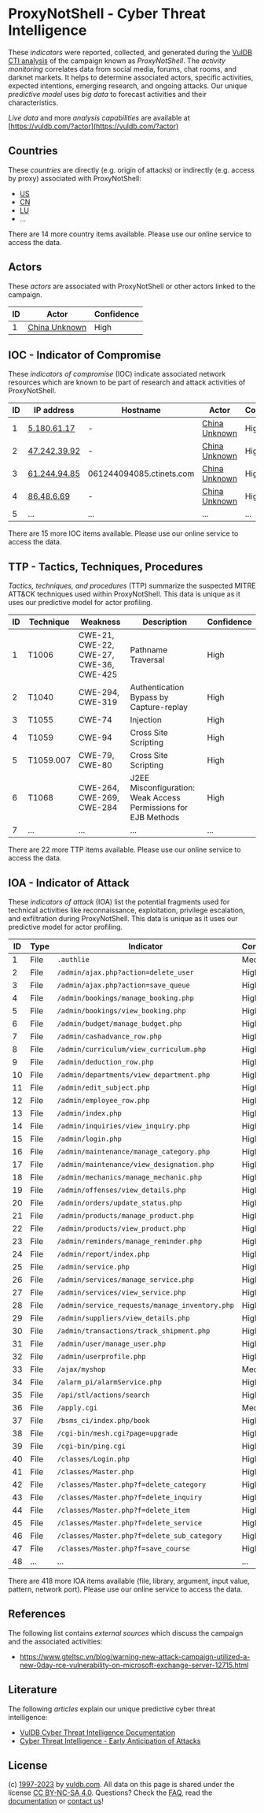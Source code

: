 # ProxyNotShell - Cyber Threat Intelligence

These _indicators_ were reported, collected, and generated during the [VulDB CTI analysis](https://vuldb.com/?kb.cti) of the campaign known as _ProxyNotShell_. The _activity monitoring_ correlates data from social media, forums, chat rooms, and darknet markets. It helps to determine associated actors, specific activities, expected intentions, emerging research, and ongoing attacks. Our unique _predictive model_ uses _big data_ to forecast activities and their characteristics.

_Live data_ and more _analysis capabilities_ are available at [https://vuldb.com/?actor](https://vuldb.com/?actor)

## Countries

These _countries_ are directly (e.g. origin of attacks) or indirectly (e.g. access by proxy) associated with ProxyNotShell:

* [US](https://vuldb.com/?country.us)
* [CN](https://vuldb.com/?country.cn)
* [LU](https://vuldb.com/?country.lu)
* ...

There are 14 more country items available. Please use our online service to access the data.

## Actors

These _actors_ are associated with ProxyNotShell or other actors linked to the campaign.

ID | Actor | Confidence
-- | ----- | ----------
1 | [China Unknown](https://vuldb.com/?actor.china_unknown) | High

## IOC - Indicator of Compromise

These _indicators of compromise_ (IOC) indicate associated network resources which are known to be part of research and attack activities of ProxyNotShell.

ID | IP address | Hostname | Actor | Confidence
-- | ---------- | -------- | ----- | ----------
1 | [5.180.61.17](https://vuldb.com/?ip.5.180.61.17) | - | [China Unknown](https://vuldb.com/?actor.china_unknown) | High
2 | [47.242.39.92](https://vuldb.com/?ip.47.242.39.92) | - | [China Unknown](https://vuldb.com/?actor.china_unknown) | High
3 | [61.244.94.85](https://vuldb.com/?ip.61.244.94.85) | 061244094085.ctinets.com | [China Unknown](https://vuldb.com/?actor.china_unknown) | High
4 | [86.48.6.69](https://vuldb.com/?ip.86.48.6.69) | - | [China Unknown](https://vuldb.com/?actor.china_unknown) | High
5 | ... | ... | ... | ...

There are 15 more IOC items available. Please use our online service to access the data.

## TTP - Tactics, Techniques, Procedures

_Tactics, techniques, and procedures_ (TTP) summarize the suspected MITRE ATT&CK techniques used within ProxyNotShell. This data is unique as it uses our predictive model for actor profiling.

ID | Technique | Weakness | Description | Confidence
-- | --------- | -------- | ----------- | ----------
1 | T1006 | CWE-21, CWE-22, CWE-27, CWE-36, CWE-425 | Pathname Traversal | High
2 | T1040 | CWE-294, CWE-319 | Authentication Bypass by Capture-replay | High
3 | T1055 | CWE-74 | Injection | High
4 | T1059 | CWE-94 | Cross Site Scripting | High
5 | T1059.007 | CWE-79, CWE-80 | Cross Site Scripting | High
6 | T1068 | CWE-264, CWE-269, CWE-284 | J2EE Misconfiguration: Weak Access Permissions for EJB Methods | High
7 | ... | ... | ... | ...

There are 22 more TTP items available. Please use our online service to access the data.

## IOA - Indicator of Attack

These _indicators of attack_ (IOA) list the potential fragments used for technical activities like reconnaissance, exploitation, privilege escalation, and exfiltration during ProxyNotShell. This data is unique as it uses our predictive model for actor profiling.

ID | Type | Indicator | Confidence
-- | ---- | --------- | ----------
1 | File | `.authlie` | Medium
2 | File | `/admin/ajax.php?action=delete_user` | High
3 | File | `/admin/ajax.php?action=save_queue` | High
4 | File | `/admin/bookings/manage_booking.php` | High
5 | File | `/admin/bookings/view_booking.php` | High
6 | File | `/admin/budget/manage_budget.php` | High
7 | File | `/admin/cashadvance_row.php` | High
8 | File | `/admin/curriculum/view_curriculum.php` | High
9 | File | `/admin/deduction_row.php` | High
10 | File | `/admin/departments/view_department.php` | High
11 | File | `/admin/edit_subject.php` | High
12 | File | `/admin/employee_row.php` | High
13 | File | `/admin/index.php` | High
14 | File | `/admin/inquiries/view_inquiry.php` | High
15 | File | `/admin/login.php` | High
16 | File | `/admin/maintenance/manage_category.php` | High
17 | File | `/admin/maintenance/view_designation.php` | High
18 | File | `/admin/mechanics/manage_mechanic.php` | High
19 | File | `/admin/offenses/view_details.php` | High
20 | File | `/admin/orders/update_status.php` | High
21 | File | `/admin/products/manage_product.php` | High
22 | File | `/admin/products/view_product.php` | High
23 | File | `/admin/reminders/manage_reminder.php` | High
24 | File | `/admin/report/index.php` | High
25 | File | `/admin/service.php` | High
26 | File | `/admin/services/manage_service.php` | High
27 | File | `/admin/services/view_service.php` | High
28 | File | `/admin/service_requests/manage_inventory.php` | High
29 | File | `/admin/suppliers/view_details.php` | High
30 | File | `/admin/transactions/track_shipment.php` | High
31 | File | `/admin/user/manage_user.php` | High
32 | File | `/admin/userprofile.php` | High
33 | File | `/ajax/myshop` | Medium
34 | File | `/alarm_pi/alarmService.php` | High
35 | File | `/api/stl/actions/search` | High
36 | File | `/apply.cgi` | Medium
37 | File | `/bsms_ci/index.php/book` | High
38 | File | `/cgi-bin/mesh.cgi?page=upgrade` | High
39 | File | `/cgi-bin/ping.cgi` | High
40 | File | `/classes/Login.php` | High
41 | File | `/classes/Master.php` | High
42 | File | `/classes/Master.php?f=delete_category` | High
43 | File | `/classes/Master.php?f=delete_inquiry` | High
44 | File | `/classes/Master.php?f=delete_item` | High
45 | File | `/classes/Master.php?f=delete_service` | High
46 | File | `/classes/Master.php?f=delete_sub_category` | High
47 | File | `/classes/Master.php?f=save_course` | High
48 | ... | ... | ...

There are 418 more IOA items available (file, library, argument, input value, pattern, network port). Please use our online service to access the data.

## References

The following list contains _external sources_ which discuss the campaign and the associated activities:

* https://www.gteltsc.vn/blog/warning-new-attack-campaign-utilized-a-new-0day-rce-vulnerability-on-microsoft-exchange-server-12715.html

## Literature

The following _articles_ explain our unique predictive cyber threat intelligence:

* [VulDB Cyber Threat Intelligence Documentation](https://vuldb.com/?kb.cti)
* [Cyber Threat Intelligence - Early Anticipation of Attacks](https://www.scip.ch/en/?labs.20201022)

## License

(c) [1997-2023](https://vuldb.com/?kb.changelog) by [vuldb.com](https://vuldb.com/?kb.about). All data on this page is shared under the license [CC BY-NC-SA 4.0](https://creativecommons.org/licenses/by-nc-sa/4.0/). Questions? Check the [FAQ](https://vuldb.com/?kb.faq), read the [documentation](https://vuldb.com/?kb) or [contact us](https://vuldb.com/?contact)!
